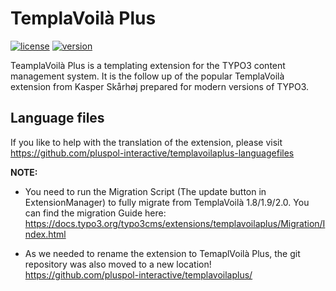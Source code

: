 TemplaVoilà Plus
================

[![license](https://img.shields.io/github/license/pluspol-interactive/templavoilaplus.svg)](https://www.gnu.org/licenses/old-licenses/gpl-2.0-standalone.html)
[![version](https://img.shields.io/badge/TER_version-7.1.1-green.svg)](https://typo3.org/extensions/repository/view/templavoilaplus)

TeamplaVoilà Plus is a templating extension for the TYPO3 content management system. It is the follow up of the popular
TemplaVoilà extension from Kasper Skårhøj prepared for modern versions of TYPO3.

Language files
--------------

If you like to help with the translation of the extension, please visit https://github.com/pluspol-interactive/templavoilaplus-languagefiles

**NOTE:**
*   You need to run the Migration Script (The update button in ExtensionManager) to fully migrate from TemplaVoilà 1.8/1.9/2.0.
    You can find the migration Guide here: https://docs.typo3.org/typo3cms/extensions/templavoilaplus/Migration/Index.html

*   As we needed to rename the extension to TemaplVoilà Plus, the git repository was also moved to a new location!
    https://github.com/pluspol-interactive/templavoilaplus/
